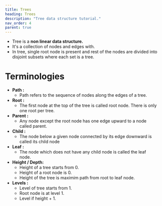 ```yaml
---
title: Trees
heading: Trees
description: "Tree data structure tutorial."
nav_order: 4
parent: true
---
```


- Tree is a **non linear data structure.**
- It's a collection of nodes and edges with.
- In tree, single root node is present and rest of the nodes are divided into disjoint subsets where each set is a tree.

# Terminologies

- **Path :** 
    - Path refers to the sequence of nodes along the edges of a tree.
- **Root :** 
    - The first node at the top of the tree is called root node. There is only one root per tree.
- **Parent :** 
    - Any node except the root node has one edge upward to a node called parent.
- **Child :** 
    - The node below a given node connected by its edge downward is called its child node
- **Leaf :** 
    - The node which does not have any child node is called the leaf node.
- **Height / Depth:** 
    - Height of a tree starts from 0. 
    - Height of a root node is 0.
    - Height of the tree is maximim path from root to leaf node.
- **Levels :** 
    - Level of tree starts from 1. 
    - Root node is at level 1.
    - Level if height + 1.
